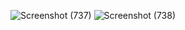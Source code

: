 ![Screenshot (737)](https://github.com/user-attachments/assets/1c45f3e1-956f-43e4-9a26-2e13d155d061)
![Screenshot (738)](https://github.com/user-attachments/assets/66f8cd12-5cde-4861-bd4e-b13e4062715a)
